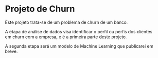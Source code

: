 # Projeto de Churn

Este projeto trata-se de um problema de churn de um banco.

A etapa de análise de dados visa identificar o perfil ou perfis dos clientes em churn com a empresa, e é a primeira parte deste projeto.

A segunda etapa será um modelo de Machine Learning que publicarei em breve.
